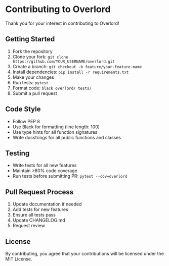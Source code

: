 # Contributing to Overlord

Thank you for your interest in contributing to Overlord!

## Getting Started

1. Fork the repository
2. Clone your fork: `git clone https://github.com/YOUR_USERNAME/overlord.git`
3. Create a branch: `git checkout -b feature/your-feature-name`
4. Install dependencies: `pip install -r requirements.txt`
5. Make your changes
6. Run tests: `pytest`
7. Format code: `black overlord/ tests/`
8. Submit a pull request

## Code Style

- Follow PEP 8
- Use Black for formatting (line length: 100)
- Use type hints for all function signatures
- Write docstrings for all public functions and classes

## Testing

- Write tests for all new features
- Maintain >80% code coverage
- Run tests before submitting PR: `pytest --cov=overlord`

## Pull Request Process

1. Update documentation if needed
2. Add tests for new features
3. Ensure all tests pass
4. Update CHANGELOG.md
5. Request review

## License

By contributing, you agree that your contributions will be licensed under the MIT License.
